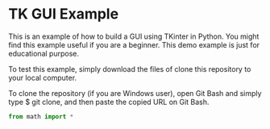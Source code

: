 # TK GUI Example
This is an example of how to build a GUI using TKinter in Python.
You might find this example useful if you are a beginner. This demo example is just for educational purpose. 


To test this example, simply download the files of clone this repository to your local computer.

To clone the repository (if you are Windows user), open Git Bash and  simply type $ git clone, and then paste the copied URL on Git Bash.

```Python
from math import *
```
